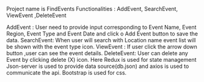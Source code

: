 Project name is FindEvents
Functionalities : AddEvent, SearchEvent, ViewEvent ,DeleteEvent

AddEvent : User need to provide input corresponding to  Event Name, Event Region, Event Type and Event Date and click o Add Event button to save the data. 
SearchEvent: When user will search with Location name event list will be shown with the event type icon. 
ViewEvent : If user click the arrow down button ,user can see the event details. 
DeleteEvent: User can delete any Event by clicking delete (X) icon. 
Here
 Redux is used for state management
 Json-server is used to provide data source(db.json) and axios is used to communicate the api.
Bootstrap is used for css.

